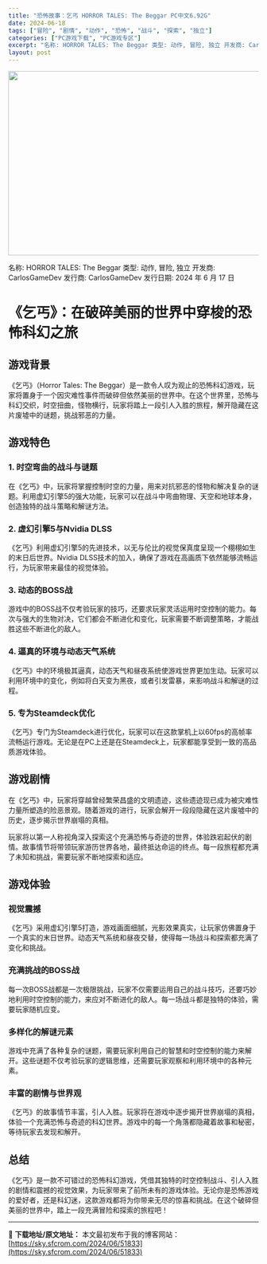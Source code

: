 ```yaml
---
title: "恐怖故事：乞丐 HORROR TALES: The Beggar PC中文6.92G"
date: 2024-06-18
tags: ["冒险", "剧情", "动作", "恐怖", "战斗", "探索", "独立"]
categories: ["PC游戏下载", "PC游戏专区"]
excerpt: "名称: HORROR TALES: The Beggar 类型: 动作, 冒险, 独立 开发商: CarlosGameDev 发行商: CarlosGameDev 发行日期: 2024 年 6 月 17 日 《乞丐》：在破碎美丽的世界中穿梭的恐怖科幻之旅 游戏背景 《乞丐》（Horror Tales&hellip;"
layout: post
---
```


<img class="aligncenter size-full wp-image-51834" src="https://sky.sfcrom.com/wp-content/uploads/2024/06/2024061802312199.webp" alt="" width="660" height="370" />

名称: HORROR TALES: The Beggar
类型: 动作, 冒险, 独立
开发商: CarlosGameDev
发行商: CarlosGameDev
发行日期: 2024 年 6 月 17 日
<h1>《乞丐》：在破碎美丽的世界中穿梭的恐怖科幻之旅</h1>
<h2>游戏背景</h2>
《乞丐》（Horror Tales: The Beggar）是一款令人叹为观止的恐怖科幻游戏，玩家将置身于一个因灾难性事件而破碎但依然美丽的世界中。在这个世界里，恐怖与科幻交织，时空扭曲，怪物横行，玩家将踏上一段引人入胜的旅程，解开隐藏在这片废墟中的谜题，挑战邪恶的力量。
<h2>游戏特色</h2>
<h3>1. 时空弯曲的战斗与谜题</h3>
在《乞丐》中，玩家将掌握控制时空的力量，用来对抗邪恶的怪物和解决复杂的谜题。利用虚幻引擎5的强大功能，玩家可以在战斗中弯曲物理、天空和地球本身，创造独特的战斗策略和解谜方法。
<h3>2. 虚幻引擎5与Nvidia DLSS</h3>
《乞丐》利用虚幻引擎5的先进技术，以无与伦比的视觉保真度呈现一个栩栩如生的末日后世界。Nvidia DLSS技术的加入，确保了游戏在高画质下依然能够流畅运行，为玩家带来最佳的视觉体验。
<h3>3. 动态的BOSS战</h3>
游戏中的BOSS战不仅考验玩家的技巧，还要求玩家灵活运用时空控制的能力。每次与强大的生物对决，它们都会不断进化和变化，玩家需要不断调整策略，才能战胜这些不断进化的敌人。
<h3>4. 逼真的环境与动态天气系统</h3>
《乞丐》中的环境极其逼真，动态天气和昼夜系统使游戏世界更加生动。玩家可以利用环境中的变化，例如将白天变为黑夜，或者引发雷暴，来影响战斗和解谜的过程。
<h3>5. 专为Steamdeck优化</h3>
《乞丐》专门为Steamdeck进行优化，玩家可以在这款掌机上以60fps的高帧率流畅运行游戏。无论是在PC上还是在Steamdeck上，玩家都能享受到一致的高品质游戏体验。
<h2>游戏剧情</h2>
在《乞丐》中，玩家将穿越曾经繁荣昌盛的文明遗迹，这些遗迹现已成为被灾难性力量所塑造的险恶景观。随着游戏的进行，玩家会解开一段段隐藏在这片废墟中的历史，逐步揭示世界崩塌的真相。

玩家将以第一人称视角深入探索这个充满恐怖与奇迹的世界，体验跌宕起伏的剧情。故事情节将带领玩家游历世界各地，最终抵达命运的终点。每一段旅程都充满了未知和挑战，需要玩家不断地探索和适应。
<h2>游戏体验</h2>
<h3>视觉震撼</h3>
《乞丐》采用虚幻引擎5打造，游戏画面细腻，光影效果真实，让玩家仿佛置身于一个真实的末日世界。动态天气系统和昼夜交替，使得每一场战斗和探索都充满了变化和挑战。
<h3>充满挑战的BOSS战</h3>
每一次BOSS战都是一次极限挑战，玩家不仅需要运用自己的战斗技巧，还要巧妙地利用时空控制的能力，来应对不断进化的敌人。每一场战斗都是独特的体验，需要玩家随机应变。
<h3>多样化的解谜元素</h3>
游戏中充满了各种复杂的谜题，需要玩家利用自己的智慧和时空控制的能力来解开。这些谜题不仅考验玩家的逻辑思维，还需要玩家观察和利用环境中的各种元素。
<h3>丰富的剧情与世界观</h3>
《乞丐》的故事情节丰富，引人入胜。玩家将在游戏中逐步揭开世界崩塌的真相，体验一个充满恐怖与奇迹的科幻世界。游戏中的每一个角落都隐藏着故事和秘密，等待玩家去发现和解开。
<h2>总结</h2>
《乞丐》是一款不可错过的恐怖科幻游戏，凭借其独特的时空控制战斗、引人入胜的剧情和震撼的视觉效果，为玩家带来了前所未有的游戏体验。无论你是恐怖游戏的爱好者，还是科幻迷，这款游戏都将为你带来无尽的惊喜和挑战。在这个破碎但美丽的世界中，踏上一段充满冒险和探索的旅程吧！

---
📖 **下载地址/原文地址：** 本文最初发布于我的博客网站：[https://sky.sfcrom.com/2024/06/51833](https://sky.sfcrom.com/2024/06/51833)
